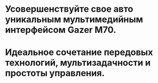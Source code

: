 # Усовершенствуйте свое авто уникальным мультимедийным интерфейсом Gazer M70. 

# Идеальное сочетание передовых технологий, мультизадачности и простоты управления.
